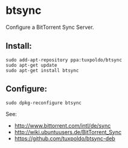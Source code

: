 # btsync

Configure a BitTorrent Sync Server. 

## Install:

	sudo add-apt-repository ppa:tuxpoldo/btsync
	sudo apt-get update
	sudo apt-get install btsync 

## Configure:

	sudo dpkg-reconfigure btsync

See:

- http://www.bittorrent.com/intl/de/sync
- http://wiki.ubuntuusers.de/BitTorrent_Sync
- https://github.com/tuxpoldo/btsync-deb